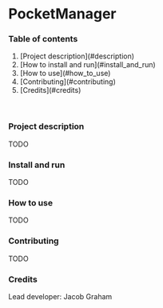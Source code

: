 # PocketManager

### Table of contents
<ol>
    <li>[Project description](#description)</li>
    <li>[How to install and run](#install_and_run)</li>
    <li>[How to use](#how_to_use)</li>
    <li>[Contributing](#contributing)</li>
    <li>[Credits](#credits)</li>
</ol>
<br/>

### <a name="description" title="A description of this project, also known as PocketManager">Project description</a>
TODO

### <a name="install_and_run" title="How to install and run PocketManager on your local computer">Install and run</a>
TODO

### <a name="how_to_use" title="How to use PocketManager on your computer once downloaded">How to use</a>
TODO

### <a name="contributing" title="Information regarding how to contribute code, graphics, or anything else to PocketManager">Contributing</a>
TODO

### <a name="credits" title="Credits for the creators of PocketManager">Credits</a>
Lead developer: Jacob Graham